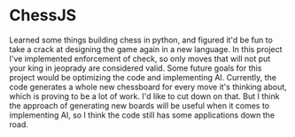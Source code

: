 # ChessJS
Learned some things building chess in python, and figured it'd be fun to take a crack at designing the game again in a new language. In this project I've implemented enforcement of check, so only moves that will not put your king in jeoprady are considered valid. Some future goals for this project would be optimizing the code and implementing AI. Currently, the code generates a whole new chessboard for every move it's thinking about, which is proving to be a lot of work. I'd like to cut down on that. But I think the approach of generating new boards will be useful when it comes to implementing AI, so I think the code still has some applications down the road.
